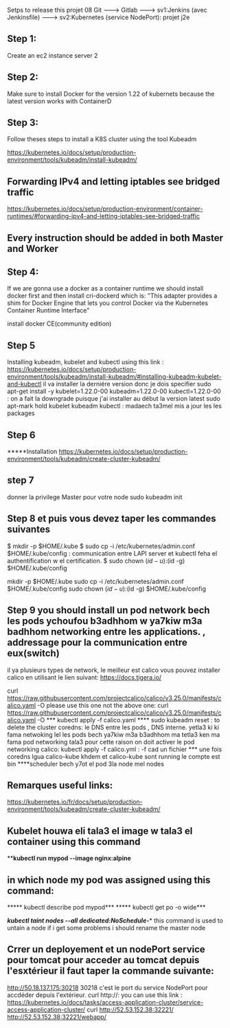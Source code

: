 Setps to release this projet 08 
Git ---> Gitlab ---> sv1:Jenkins (avec Jenkinsfile) ---> sv2:Kubernetes (service NodePort): projet j2e
## Step 1:
Create an ec2 instance server 2
## Step 2:
Make sure to install Docker for the version 1.22 of kubernets because the latest version works with ContainerD
## Step 3:
Follow theses steps to install a K8S cluster using the tool Kubeadm

https://kubernetes.io/docs/setup/production-environment/tools/kubeadm/install-kubeadm/
## Forwarding IPv4 and letting iptables see bridged traffic
https://kubernetes.io/docs/setup/production-environment/container-runtimes/#forwarding-ipv4-and-letting-iptables-see-bridged-traffic
## Every instruction should be added in both Master and Worker 
## Step 4:
If we are gonna use a docker as a container runtime we should install docker first and then install cri-dockerd which is:
"This adapter provides a shim for Docker Engine that lets you control Docker via the Kubernetes Container Runtime Interface"

install docker CE(community edition)
##  Step 5
Installing kubeadm, kubelet and kubectl
using this link : https://kubernetes.io/docs/setup/production-environment/tools/kubeadm/install-kubeadm/#installing-kubeadm-kubelet-and-kubectl
il va installer la derniére version 
donc je dois specifier 
sudo apt-get install -y kubelet=1.22.0-00 kubeadm=1.22.0-00 kubectl=1.22.0-00 : on a fait la downgrade puisque j'ai installer au début la version latest 
sudo apt-mark hold kubelet kubeadm kubectl : madaech ta3mel mis a jour les les packages 

## Step 6 
*****Installation 
https://kubernetes.io/docs/setup/production-environment/tools/kubeadm/create-cluster-kubeadm/
## step 7
donner la privilege Master pour votre node 
sudo kubeadm init
## Step 8 et puis vous devez taper les commandes suivantes
$ mkdir -p $HOME/.kube
$ sudo cp -i /etc/kubernetes/admin.conf $HOME/.kube/config : communication entre LAPI  server et kubectl feha el authentification w el certification.
$ sudo chown $(id -u):$(id -g) $HOME/.kube/config


mkdir -p $HOME/.kube
  sudo cp -i /etc/kubernetes/admin.conf $HOME/.kube/config
  sudo chown $(id -u):$(id -g) $HOME/.kube/config

## Step 9 you should install un pod network bech les pods ychoufou b3adhhom w ya7kiw m3a badhhom networking entre les applications. , addressage pour la communication entre eux(switch)
il ya plusieurs types de network, le meilleur est calico
vous pouvez installer calico en utilisant le lien suivant:
https://docs.tigera.io/

curl https://raw.githubusercontent.com/projectcalico/calico/v3.25.0/manifests/calico.yaml -O
please use this one not the above one:
curl https://raw.githubusercontent.com/projectcalico/calico/v3.25.0/manifests/calico.yaml -O
*** kubectl apply -f calico.yaml
**** sudo kubeadm reset : to delete the cluster 
coredns: le DNS entre les pods , DNS interne. yetla3 ki ki fama netwoking lel les pods bech ya7kiw m3a b3adhhom
ma tetla3 ken ma fama pod networking tala3 pour cette raison on doit activer le pod networking calico:
kubectl apply -f calico.yml : -f cad un fichier 
*** une fois coredns lgua calico-kube khdem  et calico-kube sont running le compte est bin 
****scheduler bech y7ot el pod 3la node mel nodes

## Remarques useful links:
https://kubernetes.io/fr/docs/setup/production-environment/tools/kubeadm/create-cluster-kubeadm/
## Kubelet houwa eli tala3 el image w tala3 el container using this command
****kubectl run mypod --image nginx:alpine**
## in which node my pod was assigned using this command:
***** kubectl describe pod mypod***
***** kubectl get po -o wide***

***kubectl taint nodes --all dedicated:NoSchedule-****
this command is used to untain a node 
if i get some problems i should rename the master node 
## Crrer un deployement et un nodePort service pour tomcat pour acceder au tomcat depuis l'esxtérieur il faut taper la commande suivante:
http://50.18.137.175:30218
30218 c'est le port du service NodePort pour accdéder depuis l'extérieur.
curl http://<public-node-ip>:<node-port>
you can use this link :
https://kubernetes.io/docs/tasks/access-application-cluster/service-access-application-cluster/
curl http://52.53.152.38:32221/
http://52.53.152.38:32221/webapp/
